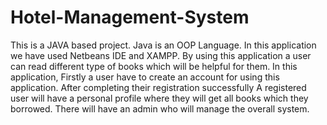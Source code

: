 # Hotel-Management-System
This is a JAVA based project. Java is an OOP Language. In this application we have used Netbeans IDE and XAMPP. 
By using this application a user can read different type of books which will be helpful for them.
In this application, Firstly a user have to create an account for using this application. After completing their registration successfully 
A  registered user will have a personal profile where they will get all books which they borrowed. There will have an admin who will manage the overall system.
